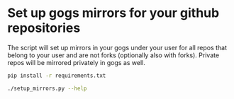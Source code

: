 # Set up gogs mirrors for your github repositories

The script will set up mirrors in your gogs under your user for all repos that
belong to your user and are not forks (optionally also with forks). Private
repos will be mirrored privately in gogs as well.

```sh
pip install -r requirements.txt

./setup_mirrors.py --help
```
